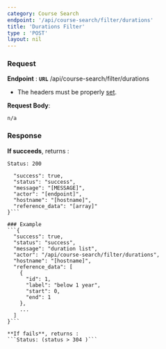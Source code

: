```yaml
---
category: Course Search
endpoint: '/api/course-search/filter/durations'
title: 'Durations Filter'
type : 'POST'
layout: nil
---
```


### Request

**Endpoint** : **`URL`** /api/course-search/filter/durations

* The headers must be properly [set](#/Info-setting-headers).

**Request Body**: 

```n/a```

### Response

**If succeeds**, returns : 

```Status: 200```
```{
  "success": true,
  "status": "success",
  "message": "[MESSAGE]",
  "actor": "[endpoint]",
  "hostname": "[hostname]",
  "reference_data": "[array]"
}```

### Example
```{
  "success": true,
  "status": "success",
  "message": "duration list",
  "actor": "/api/course-search/filter/durations",
  "hostname": "[hostname]",
  "reference_data": [
    {
      "id": 1,
      "label": "below 1 year",
      "start": 0,
      "end": 1
    },
    ...
  ]
}```

**If fails**, returns : 
```Status: (status > 304 )```